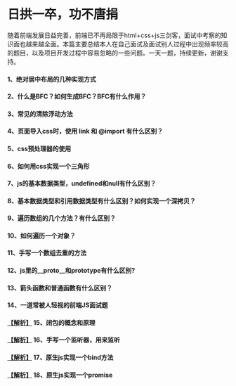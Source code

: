 # 日拱一卒，功不唐捐

随着前端发展日益完善，前端已不再局限于html+css+js三剑客，面试中考察的知识面也越来越全面。本篇主要总结本人在自己面试及面试别人过程中出现频率较高的题目，以及项目开发过程中容易忽略的一些问题。一天一题，持续更新，谢谢支持。

#### 1、绝对居中布局的几种实现方式  
<!-- [查看解析]() -->

#### 2、什么是BFC？如何生成BFC？BFC有什么作用？
<!-- [查看解析]() -->

#### 3、常见的清除浮动方法
<!-- [查看解析]() -->

#### 4、页面导入css时，使用 link 和 @import 有什么区别？

#### 5、css预处理器的使用

#### 6、如何用css实现一个三角形

#### 7、js的基本数据类型，undefined和null有什么区别？

#### 8、基本数据类型和引用数据类型有什么区别？如何实现一个深拷贝？

#### 9、遍历数组的几个方法？有什么区别？

#### 10、如何遍历一个对象？

#### 11、手写一个数组去重的方法

#### 12、js里的__proto__和prototype有什么区别?

#### 13、箭头函数和普通函数有什么区别？

#### 14、一道常被人轻视的前端JS面试题

#### [【解析】](https://github.com/lihao336991/blog/blob/master/_posts/interview/17.md)  15、闭包的概念和原理

#### [【解析】](https://github.com/lihao336991/blog/blob/master/_posts/interview/17.md)  16、手写一个监听器，用来监听

#### [【解析】](https://github.com/lihao336991/blog/blob/master/_posts/interview/17.md)  17、原生js实现一个bind方法

#### [【解析】](https://github.com/lihao336991/blog/blob/master/_posts/interview/17.md)  18、原生js实现一个promise